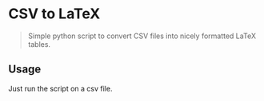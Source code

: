 # CSV to LaTeX
> Simple python script to convert CSV files into nicely formatted LaTeX tables.

## Usage
Just run the script on a csv file.
